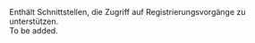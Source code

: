<Namespace Name="Microsoft.Azure.Management.DataFactories.Conversion">
  <Docs>
    <summary>Enthält Schnittstellen, die Zugriff auf Registrierungsvorgänge zu unterstützen.</summary> 
    <remarks>To be added.</remarks>
  </Docs>
</Namespace>
